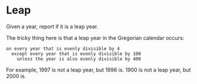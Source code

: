 # Leap

Given a year, report if it is a leap year.

The tricky thing here is that a leap year in the Gregorian calendar occurs:

```text
on every year that is evenly divisible by 4
  except every year that is evenly divisible by 100
    unless the year is also evenly divisible by 400
```

For example, 1997 is not a leap year, but 1996 is. 1900 is not a leap
year, but 2000 is.
